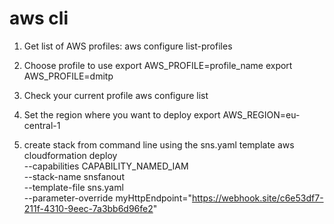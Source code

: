 # aws cli
1. Get list of AWS profiles:
aws configure list-profiles

2. Choose profile to use
export AWS_PROFILE=profile_name
export AWS_PROFILE=dmitp

3. Check your current profile
aws configure list

4. Set the region where you want to deploy
export AWS_REGION=eu-central-1

5. create stack from command line using the sns.yaml template
aws cloudformation deploy \
        --capabilities CAPABILITY_NAMED_IAM \
        --stack-name snsfanout \
        --template-file sns.yaml \
        --parameter-override myHttpEndpoint="https://webhook.site/c6e53df7-211f-4310-9eec-7a3bb6d96fe2"
